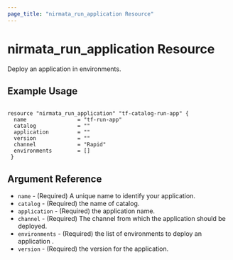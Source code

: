 ```yaml
---
page_title: "nirmata_run_application Resource"
---
```


# nirmata_run_application Resource

Deploy an application in environments.

## Example Usage

```hcl

resource "nirmata_run_application" "tf-catalog-run-app" {
  name                = "tf-run-app"
  catalog             = ""
  application         = ""
  version             = ""
  channel             = "Rapid"
  environments        = []
 }

```

## Argument Reference

* `name` - (Required) A unique name to identify your application.
* `catalog` - (Required) the name of catalog.
* `application` - (Required) the application name.
* `channel` - (Required) The channel from which the application should be deployed.
* `environments` - (Required) the list of environments to deploy an application .
* `version` - (Required)  the version for the application.